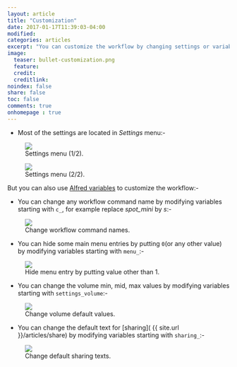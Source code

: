 ```yaml
---
layout: article
title: "Customization"
date: 2017-01-17T11:39:03-04:00
modified:
categories: articles
excerpt: "You can customize the workflow by changing settings or variables..."
image:
  teaser: bullet-customization.png
  feature:
  credit: 
  creditlink:
noindex: false
share: false
toc: false
comments: true
onhomepage : true
---
```


* Most of the settings are located in *Settings* menu:-

<figure>
	<img src="{{ site.url }}/images/customization1.jpg">
  <figcaption>Settings menu (1/2).</figcaption>
</figure>

<figure>
	<img src="{{ site.url }}/images/customization2.jpg">
  <figcaption>Settings menu (2/2).</figcaption>
</figure>

But you can also use [Alfred variables](https://www.alfredapp.com/help/workflows/advanced/variables/) to customize the workflow:-

* You can change any workflow command name by modifying variables starting with `c_`, for example replace *spot_mini* by *s*:-

<figure>
	<img src="{{ site.url }}/images/customization3.jpg">
	<figcaption>Change workflow command names.</figcaption>
</figure>

* You can hide some main menu entries by putting `0`(or any other value) by modifying variables starting with `menu_`:-

<figure>
	<img src="{{ site.url }}/images/customization4.jpg">
	<figcaption>Hide menu entry by putting value other than 1.</figcaption>
</figure>

* You can change the volume min, mid, max values by modifying variables starting with `settings_volume`:-

<figure>
	<img src="{{ site.url }}/images/customization5.jpg">
	<figcaption>Change volume default values.</figcaption>
</figure>

* You can change the default text for [sharing]( {{ site.url }}/articles/share) by modifying variables starting with `sharing_`:-

<figure>
	<img src="{{ site.url }}/images/customization6.jpg">
	<figcaption>Change default sharing texts.</figcaption>
</figure>

